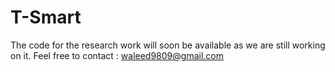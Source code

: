 # T-Smart

The code for the research work will soon be available as we are still working on it.
Feel free to contact : waleed9809@gmail.com
